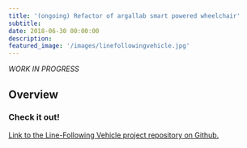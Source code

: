 ```yaml
---
title: '(ongoing) Refactor of argallab smart powered wheelchair'
subtitle:
date: 2018-06-30 00:00:00
description:
featured_image: '/images/linefollowingvehicle.jpg'
---
```


*WORK IN PROGRESS*

## Overview

### Check it out!
[Link to the Line-Following Vehicle project repository on Github.](https://github.com/mossti/ME433-Advanced-Mechatronics/tree/master/HW16)
